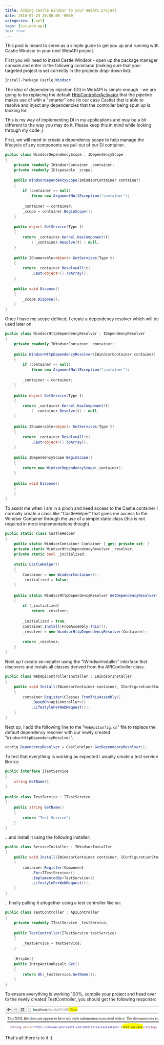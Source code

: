 ```yaml
---
title: Adding Castle Windsor to your WebAPI project
date: 2016-07-24 20:00:00 -0600
categories: [.net]
tags: [ioc,web-api]
toc: true
---
```

This post is meant to serve as a simple guide to get you up and running with Castle Windsor in your next WebAPI project.

First you will need to install Castle Windsor - open up the package manager console and enter in the following command (making sure that your targeted project is set correctly in the projects drop-down list).

```cs
Install-Package Castle.Windsor
```

The idea of dependency injection (DI) in WebAPI is simple enough - we are going to be replacing the default [HttpControllerActivator](https://docs.microsoft.com/en-us/previous-versions/aspnet/hh834502(v=vs.118)?redirectedfrom=MSDN) that the pipeline makes use of with a "smarter" one (in our case Castle) that is able to resolve and inject any dependencies that the controller being spun up is looking for.

This is my way of implementing DI in my applications and may be a bit different to the way you may do it. Please keep this in mind while looking through my code ;)

First, we will need to create a dependency scope to help manage the lifecycle of any components we pull out of our DI container.

```cs
public class WindsorDependencyScope : IDependencyScope
{
    private readonly IWindsorContainer _container;
    private readonly IDisposable _scope;

    public WindsorDependencyScope(IWindsorContainer container)
    {
        if (container == null)
            throw new ArgumentNullException("container");

        _container = container;
        _scope = container.BeginScope();
    }

    public object GetService(Type t)
    {
        return _container.Kernel.HasComponent(t)
            ? _container.Resolve(t) : null;
    }

    public IEnumerable<object> GetServices(Type t)
    {
        return _container.ResolveAll(t)
            .Cast<object>().ToArray();
    }

    public void Dispose()
    {
        _scope.Dispose();
    }
}
```

Once I have my scope defined, I create a dependency resolver which will be used later on.

```cs
public class WindsorHttpDependencyResolver : IDependencyResolver
{
    private readonly IWindsorContainer _container;

    public WindsorHttpDependencyResolver(IWindsorContainer container)
    {
        if (container == null)
            throw new ArgumentNullException("container");

        _container = container;
    }

    public object GetService(Type t)
    {
        return _container.Kernel.HasComponent(t)
            ? _container.Resolve(t) : null;
    }

    public IEnumerable<object> GetServices(Type t)
    {
        return _container.ResolveAll(t)
            .Cast<object>().ToArray();
    }

    public IDependencyScope BeginScope()
    {
        return new WindsorDependencyScope(_container);
    }

    public void Dispose()
    {
    }
}
```

To assist me when I am in a pinch and need access to the Castle container I normally create a class like "CastleHelper" that gives me access to the Windsor Container through the use of a simple static class (this is not required in most implementations though).

```cs
public static class CastleHelper
{
    public static WindsorContainer Container { get; private set; }
    private static WindsorHttpDependencyResolver _resolver;
    private static bool _initialized;

    static CastleHelper()
    {
        Container = new WindsorContainer();
        _initialized = false;
    }

    public static WindsorHttpDependencyResolver GetDependencyResolver()
    {
        if (_initialized)
            return _resolver;

        _initialized = true;
        Container.Install(FromAssembly.This());
        _resolver = new WindsorHttpDependencyResolver(Container);

        return _resolver;
    }
}
```

Next up I create an installer using the "IWindsorInstaller" interface that discovers and instals all classes derived from the APIController class.

```cs
public class WebApiControllerInstaller : IWindsorInstaller
{
    public void Install(IWindsorContainer container, IConfigurationStore store)
    {
        container.Register(Classes.FromThisAssembly()
            .BasedOn<ApiController>()
            .LifestylePerWebRequest());
    }
}
```

Next up, I add the following line to the "`WebApiConfig.cs`" file to replace the default dependency resolver with our newly created "`WindsorHttpDependencyResolver`".

```cs
config.DependencyResolver = CastleHelper.GetDependencyResolver();
```

To test that everything is working as expected I usually create a test service like so:

```cs
public interface ITestService
{
    string GetName();
}

public class TestService : ITestService
{
    public string GetName()
    {
        return "Test Service";
    }
}
```

...and install it using the following installer:

```cs
public class ServiceInstaller : IWindsorInstaller
{
    public void Install(IWindsorContainer container, IConfigurationStore store)
    {
        container.Register(Component
            .For<ITestService>()
            .ImplementedBy<TestService>()
            .LifestylePerWebRequest());
    }
}
```

...finally pulling it altogether using a test controller like so:

```cs
public class TestController : ApiController
{
    private readonly ITestService _testService;

    public TestController(ITestService testService)
    {
        _testService = testService;
    }

    [HttpGet]
    public IHttpActionResult Get()
    {
        return Ok(_testService.GetName());
    }
}
```

To ensure everything is working 100%, compile your project and head over to the newly created TestController, you should get the following response:

![](/assets/img/2016/2016-07-24/001.png)

That's all there is to it :)
